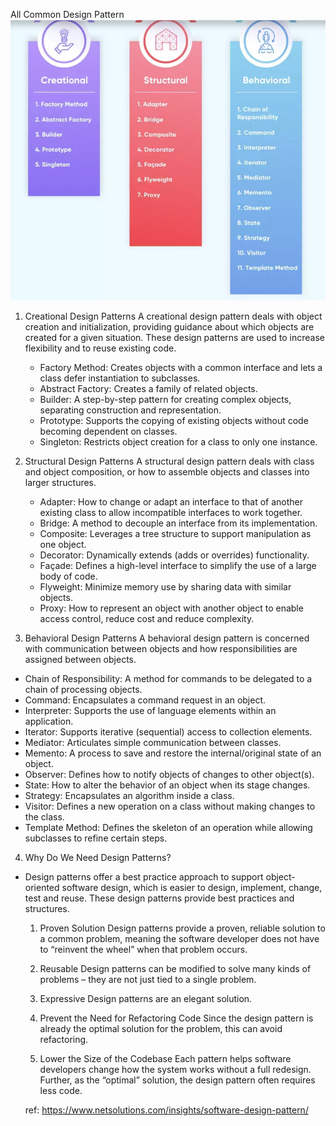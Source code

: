 

All Common Design Pattern
![Alt text](design_pattern_overview.jpg)



1. Creational Design Patterns
A creational design pattern deals with object creation and initialization, providing guidance about which objects are created for a given situation. These design patterns are used to increase flexibility and to reuse existing code.

   - Factory Method: Creates objects with a common interface and lets a class defer instantiation to subclasses.
   - Abstract Factory: Creates a family of related objects.
   - Builder: A step-by-step pattern for creating complex objects, separating construction and representation.
   - Prototype: Supports the copying of existing objects without code becoming dependent on classes.
   - Singleton: Restricts object creation for a class to only one instance.

2. Structural Design Patterns
A structural design pattern deals with class and object composition, or how to assemble objects and classes into larger structures.

   - Adapter: How to change or adapt an interface to that of another existing class to allow incompatible interfaces to work together.
   - Bridge: A method to decouple an interface from its implementation.
   - Composite: Leverages a tree structure to support manipulation as one object.
   - Decorator: Dynamically extends (adds or overrides) functionality.
   - Façade: Defines a high-level interface to simplify the use of a large body of code.
   - Flyweight: Minimize memory use by sharing data with similar objects.
   - Proxy: How to represent an object with another object to enable access control, reduce cost and reduce complexity.

3. Behavioral Design Patterns
A behavioral design pattern is concerned with communication between objects and how responsibilities are assigned between objects.

- Chain of Responsibility: A method for commands to be delegated to a chain of processing objects.
- Command: Encapsulates a command request in an object.
- Interpreter: Supports the use of language elements within an application.
- Iterator: Supports iterative (sequential) access to collection elements.
- Mediator: Articulates simple communication between classes.
- Memento: A process to save and restore the internal/original state of an object.
- Observer: Defines how to notify objects of changes to other object(s).
- State: How to alter the behavior of an object when its stage changes.
- Strategy: Encapsulates an algorithm inside a class.
- Visitor: Defines a new operation on a class without making changes to the class.
- Template Method: Defines the skeleton of an operation while allowing subclasses to refine certain steps.

4. Why Do We Need Design Patterns?
- Design patterns offer a best practice approach to support object-oriented software design, which is easier to design, implement, change, test and reuse. These design patterns provide best practices and structures.
  1. Proven Solution
  Design patterns provide a proven, reliable solution to a common problem, meaning the software developer does not have to “reinvent the wheel” when that problem occurs.

  1. Reusable
  Design patterns can be modified to solve many kinds of problems – they are not just tied to a single problem.

  1. Expressive
  Design patterns are an elegant solution.

  1. Prevent the Need for Refactoring Code
  Since the design pattern is already the optimal solution for the problem, this can avoid refactoring.

  1. Lower the Size of the Codebase
  Each pattern helps software developers change how the system works without a full redesign. Further, as the “optimal” solution, the design pattern often requires less code.


  ref: https://www.netsolutions.com/insights/software-design-pattern/
